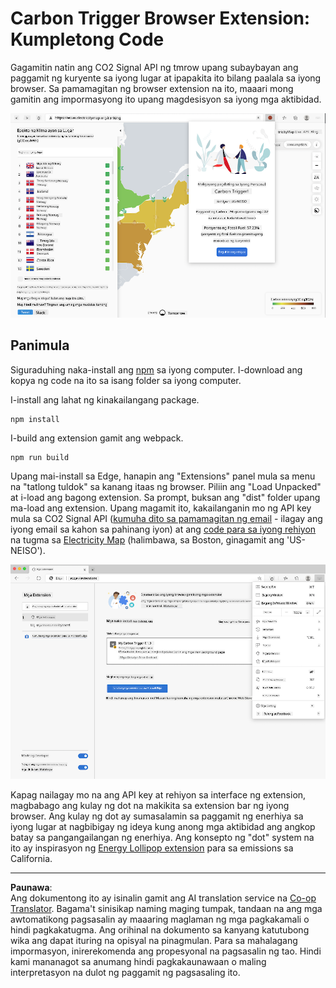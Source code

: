 <!--
CO_OP_TRANSLATOR_METADATA:
{
  "original_hash": "3f5e6821e0febccfc5d05e7c944d9e3d",
  "translation_date": "2025-08-27T22:25:55+00:00",
  "source_file": "5-browser-extension/solution/translation/README.ja.md",
  "language_code": "tl"
}
-->
# Carbon Trigger Browser Extension: Kumpletong Code

Gagamitin natin ang CO2 Signal API ng tmrow upang subaybayan ang paggamit ng kuryente sa iyong lugar at ipapakita ito bilang paalala sa iyong browser. Sa pamamagitan ng browser extension na ito, maaari mong gamitin ang impormasyong ito upang magdesisyon sa iyong mga aktibidad.

![screenshot ng extension](../../../../../translated_images/extension-screenshot.0e7f5bfa110e92e3875e1bc9405edd45a3d2e02963e48900adb91926a62a5807.tl.png)

## Panimula

Siguraduhing naka-install ang [npm](https://npmjs.com) sa iyong computer. I-download ang kopya ng code na ito sa isang folder sa iyong computer.

I-install ang lahat ng kinakailangang package.

```
npm install
```

I-build ang extension gamit ang webpack.

```
npm run build
```

Upang mai-install sa Edge, hanapin ang "Extensions" panel mula sa menu na "tatlong tuldok" sa kanang itaas ng browser. Piliin ang "Load Unpacked" at i-load ang bagong extension. Sa prompt, buksan ang "dist" folder upang ma-load ang extension. Upang magamit ito, kakailanganin mo ng API key mula sa CO2 Signal API ([kumuha dito sa pamamagitan ng email](https://www.co2signal.com/) - ilagay ang iyong email sa kahon sa pahinang iyon) at ang [code para sa iyong rehiyon](http://api.electricitymap.org/v3/zones) na tugma sa [Electricity Map](https://www.electricitymap.org/map) (halimbawa, sa Boston, ginagamit ang 'US-NEISO').

![pag-install](../../../../../translated_images/install-on-edge.78634f02842c48283726c531998679a6f03a45556b2ee99d8ff231fe41446324.tl.png)

Kapag nailagay mo na ang API key at rehiyon sa interface ng extension, magbabago ang kulay ng dot na makikita sa extension bar ng iyong browser. Ang kulay ng dot ay sumasalamin sa paggamit ng enerhiya sa iyong lugar at nagbibigay ng ideya kung anong mga aktibidad ang angkop batay sa pangangailangan ng enerhiya. Ang konsepto ng "dot" system na ito ay inspirasyon ng [Energy Lollipop extension](https://energylollipop.com/) para sa emissions sa California.

---

**Paunawa**:  
Ang dokumentong ito ay isinalin gamit ang AI translation service na [Co-op Translator](https://github.com/Azure/co-op-translator). Bagama't sinisikap naming maging tumpak, tandaan na ang mga awtomatikong pagsasalin ay maaaring maglaman ng mga pagkakamali o hindi pagkakatugma. Ang orihinal na dokumento sa kanyang katutubong wika ang dapat ituring na opisyal na pinagmulan. Para sa mahalagang impormasyon, inirerekomenda ang propesyonal na pagsasalin ng tao. Hindi kami mananagot sa anumang hindi pagkakaunawaan o maling interpretasyon na dulot ng paggamit ng pagsasaling ito.
